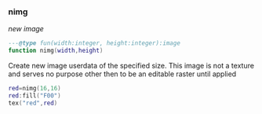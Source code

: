 ### nimg

_new image_

```lua
---@type fun(width:integer, height:integer):image
function nimg(width,height)
```

Create new image userdata of the specified size. This image is not a texture and serves no purpose other then to be an editable raster until applied

```lua
red=nimg(16,16)
red:fill("F00")
tex("red",red)
```
